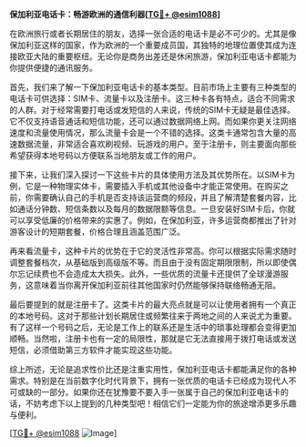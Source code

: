 **保加利亚电话卡：畅游欧洲的通信利器[[TG💪+ @esim1088](https://t.me/s/esim1088)]**

在欧洲旅行或者长期居住的朋友，选择一张合适的电话卡是必不可少的。尤其是像保加利亚这样的国家，作为欧洲的一个重要成员国，其独特的地理位置使其成为连接欧亚大陆的重要枢纽。无论你是商务出差还是休闲旅游，保加利亚电话卡都能为你提供便捷的通讯服务。

首先，我们来了解一下保加利亚电话卡的基本类型。目前市场上主要有三种类型的电话卡可供选择：SIM卡、流量卡以及注册卡。这三种卡各有特点，适合不同需求的人群。对于经常需要打电话或发短信的人来说，传统的SIM卡无疑是最佳选择。它不仅支持语音通话和短信功能，还可以通过数据网络上网。而如果你更关注网络速度和流量使用情况，那么流量卡会是一个不错的选择。这类卡通常包含大量的高速数据流量，非常适合喜欢刷视频、玩游戏的用户。至于注册卡，则主要面向那些希望获得本地号码以方便联系当地朋友或工作的用户。

接下来，让我们深入探讨一下这些卡片的具体使用方法及其优势所在。以SIM卡为例，它是一种物理实体卡，需要插入手机或其他设备中才能正常使用。在购买之前，你需要确认自己的手机是否支持该运营商的频段，并且了解清楚套餐内容，比如通话分钟数、短信条数以及每月的数据限额等信息。一旦安装好SIM卡后，你就可以享受低廉的价格带来的实惠了。例如，在保加利亚，许多运营商都推出了针对游客设计的短期套餐，价格合理且涵盖范围广泛。

再来看流量卡，这种卡片的优势在于它的灵活性非常高。你可以根据实际需求随时调整套餐档次，从基础版到高级版不等。而且由于没有固定期限限制，所以即使偶尔忘记续费也不会造成太大损失。此外，一些优质的流量卡还提供了全球漫游服务，这意味着当你离开保加利亚前往其他国家时仍然能够保持联络畅通无阻。

最后要提到的就是注册卡了。这类卡片的最大亮点就是可以让使用者拥有一个真正的本地号码。这对于那些计划长期居住或频繁往来于两地之间的人来说尤为重要。有了这样一个号码之后，无论是工作上的联系还是生活中的琐事处理都会变得更加顺畅。当然啦，注册卡也有一定的局限性，那就是它无法直接用于拨打电话或发送短信，必须借助第三方软件才能实现这些功能。

综上所述，无论是追求性价比还是注重实用性，保加利亚电话卡都能满足你的各种需求。特别是在当前数字化时代背景下，拥有一张优质的电话卡已经成为现代人不可或缺的一部分。如果你还在犹豫要不要入手一张属于自己的保加利亚电话卡的话，不妨考虑下以上提到的几种类型吧！相信它们一定能为你的旅途增添更多乐趣与便利。

[[TG💪+ @esim1088](https://t.me/s/esim1088) ![Image](https://i.postimg.cc/4NQfJmqS/Snipaste-2025-05-13-00-14-12.png)]